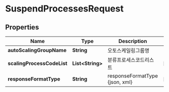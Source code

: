 
# SuspendProcessesRequest

## Properties
Name | Type | Description | Notes
------------ | ------------- | ------------- | -------------
**autoScalingGroupName** | **String** | 오토스케일링그룹명 | 
**scalingProcessCodeList** | **List&lt;String&gt;** | 분류프로세스코드리스트 |  [optional]
**responseFormatType** | **String** | responseFormatType {json, xml} |  [optional]



